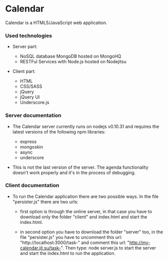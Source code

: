 Calendar
========================

Calendar is a HTML5/JavaScript web application.

### Used technologies

* Server part: 
  - NoSQL database MongoDB hosted on MongoHQ
  - RESTFul Services with Node.js hosted on Nodejitsu
  
* Client part: 
  - HTML
  - CSS/SASS
  - jQuery 
  - jQuery UI
  - Underscore.js

### Server documentation 

* The Calendar server currently runs on nodejs v0.10.31 and requires the latest versions of the following npm libraries: 

  - express
  - mongoskin
  - async
  - underscore

* This is not the last version of the server. The agenda functionality doesn't work properly and it's in the process of debugging.

### Client documentation

* To run the Calendar application there are two possible ways. In the file "persister.js" there are two urls:
  - first option is through the online server, in that case you have to download only the folder "client" and index.html and start the index.html.

  - in second option you have to download the folder "server" too, in the file "persister.js"  you have to uncomment this url: "http://localhost:3000/task-" and comment this url: "http://my-calendar.jit.su/task-". Then type: node server.js to start the server and start the index.html to run the application.
